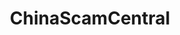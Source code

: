 ---
title: ChinaScamCentral
crosslinks:
- TEFL_TIPS_TRAPS_SCAMS
- ChinaTEFL
- teaching
- ESLSCAMS
- TEFLScams
- Scams
- ChinaInternships
- videos
- TEFL_ESL_SCAMS
- TEFL
---